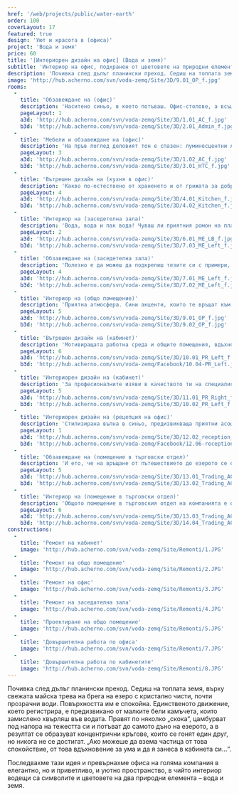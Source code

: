 ```yaml
---
href: '/web/projects/public/water-earth' 
order: 100
coverLayout: 17
featured: true
design: 'Уют и красота в (офиса)'
project: 'Вода и земя'
price: 60
title: '[Интериорен дизайн на офис] (Вода и земя)'
subtitle: 'Интериор на офис, подхранен от цветовете на природни елементи'
description: 'Почивка след дълъг планински преход. Седиш на топлата земя, върху свежата майска трева на брега на езеро с кристално чисти, почти прозрачни води. Повърхността им е спокойна. Единственото движение, което регистрира, е предизвикано от малките бели камъчета, които замислено хвърляш във водата...'
image: 'http://hub.acherno.com/svn/voda-zemq/Site/3D/9.01_OP_f.jpg'
rooms:
  -
    title: 'Обзавеждане на (офис)'
    description: 'Наситено синьо, в което потъваш. Офис-столове, а всъщност нещо повече – твоето работно място. Вълни, завладели теб и стъклените врати на отделните части от офиса. Прости форми, натурални цветове и акценти в синьо. Също като в природата, макар и далече от нея.'
    pageLayout: 1
    a3d: 'http://hub.acherno.com/svn/voda-zemq/Site/3D/1.01_AC_f.jpg'
    b3d: 'http://hub.acherno.com/svn/voda-zemq/Site/3D/2.01_Admin_f.jpg'
  -
    title: 'Мебели и обзавеждане на (офис)'
    description: 'На пръв поглед деловият тон е спазен: луминесцентни лампи, бели стени, изкуствени обеми в графитено сиво и практични мебели за съхранение на документи. Спецификата на този офис обаче черпи енергия от естествената ни връзка с природата.'
    pageLayout: 3
    a3d: 'http://hub.acherno.com/svn/voda-zemq/Site/3D/1.02_AC_f.jpg'
    b3d: 'http://hub.acherno.com/svn/voda-zemq/Site/3D/3.01_HTC_f.jpg'
  -
    title: 'Вътрешен дизайн на (кухня в офис)'
    description: 'Какво по-естествено от храненето и от грижата за доброто състояние на тялото ти като цяло? Кажи „добро утро“ на колегите си сутринта, седнете на белите столове и изпийте кафето си заедно. Награди се за добрата работа с топъл обяд и му се наслади. Дай си няколко минути за избистряне на мозъка, хапни една ябълка в пространството за почивка. '
    pageLayout: 4
    a3d: 'http://hub.acherno.com/svn/voda-zemq/Site/3D/4.01_Kitchen_f.jpg'
    b3d: 'http://hub.acherno.com/svn/voda-zemq/Site/3D/4.02_Kitchen_f.jpg'
  -
    title: 'Интериор на (заседетелна зала)'
    description: 'Вода, вода и пак вода! Чуваш ли приятния ромон на планинския извор, виждаш ли тюркоазения цвят на океанските води, усещаш ли докосването на пяната на гребена на вълната? Водата има много форми. Всяка от тях е проявление на живота. В една от заседателните зали съживихме стените, като редом до доказателствата за компетентност и професионализъм – сертификати и грамоти, поставихме големи изображения на вода в природата. Така по време на събранията с колеги, на сутрешните оперативки, на срещите с партньори и клиенти, насядали на сините столове около елипсовидната маса, можеш да черпиш сили от природата.'
    pageLayout: 2
    a3d: 'http://hub.acherno.com/svn/voda-zemq/Site/3D/6.01_ME_LB_f.jpg'
    b3d: 'http://hub.acherno.com/svn/voda-zemq/Site/3D/7.03_ME_Left_f.jpg'
  -
    title: 'Обзавеждане на (заседетелна зала)'
    description: 'Полезно е да можеш да подкрепиш тезите си с примери, да онагледиш резултатите от усърдната работа. Използвай възможностите, които технологията предоставя. Покажи на събеседниците си точно какво имаш предвид. Въздействието на посланието ти е по-силно, когато си служиш с визуални, а не само с вербални средства. Добрата работа е въпрос на цялостно представяне. Усилието е като да плуваш срещу течението – изтощава те, но понякога именно така разбираш, че си на прав път.'
    pageLayout: 4
    a3d: 'http://hub.acherno.com/svn/voda-zemq/Site/3D/7.01_ME_Left_f.jpg'
    b3d: 'http://hub.acherno.com/svn/voda-zemq/Site/3D/7.02_ME_Left_f.jpg'
  -
    title: 'Интериор на (общо помещение)'
    description: 'Приятна атмосфера. Сини акценти, които те връщат към пейзажа на брега на езерото. Помещение, в което споделяш с хората около себе си не само професионалния си опит, но и всяка глътка въздух, всяка емоция, всяка усмивка, всяка шега, всеки постигнат резултат.'
    pageLayout: 5
    a3d: 'http://hub.acherno.com/svn/voda-zemq/Site/3D/9.01_OP_f.jpg'
    b3d: 'http://hub.acherno.com/svn/voda-zemq/Site/3D/9.02_OP_f.jpg'
  -
    title: 'Вътрешен дизайн на (кабинет)'
    description: 'Мотивиращата работна среда и общите помещения, вдъхновени от лайтмотива на водна тема, намират продължение в няколко пространства с водеща тема „земя“. Това е кабинетът на специалиста по връзки с обществеността. '
    pageLayout: 6
    a3d: 'http://hub.acherno.com/svn/voda-zemq/Site/3D/10.01_PR_Left_f.jpg'
    b3d: 'http://hub.acherno.com/svn/voda-zemq/Facebook/10.04-PR_Left.jpg'
  -
    title: 'Интериорен дизайн на (кабинет)'
    description: 'За професионалните изяви в качеството ти на специалист често от значение е възможността за уединение, възможността да разровиш съзнанието си и да извадиш най-доброто наяве. За тази цел кабинетът е обзаведен в неутрални цветове в земни тонове.'
    pageLayout: 5
    a3d: 'http://hub.acherno.com/svn/voda-zemq/Site/3D/11.01_PR_Right_f.jpg'
    b3d: 'http://hub.acherno.com/svn/voda-zemq/Site/3D/10.02_PR_Left_f.jpg'
  -
    title: 'Интериорен дизайн на (рецепция на офис)'
    description: 'Стилизирана вълна в синьо, предизвикваща приятни асоциации. Среда в бяло и синьо. Рецепцията е лицето на офиса и първият етап, на който ти и екипът ти печелите доверието на партньорите и клиентите си в работното пространство. Те могат да изчакат в просторното помещение, да поседнат на някой от удобните дивани тук.'
    pageLayout: 1
    a3d: 'http://hub.acherno.com/svn/voda-zemq/Site/3D/12.02_reception_f.jpg'
    b3d: 'http://hub.acherno.com/svn/voda-zemq/Facebook/12.06-reception.jpg'
  -
    title: 'Обзавеждане на (помещение в търговски отдел)'
    description: 'И ето, че на връщане от пътешествието до езерото се озоваваш в гора. Светлина, която се процежда през клоните на величествените дървета – мека и щадяща очите. Дали отново си там? '
    pageLayout: 5
    a3d: 'http://hub.acherno.com/svn/voda-zemq/Site/3D/13.01_Trading_AC_EXP_f.jpg'
    b3d: 'http://hub.acherno.com/svn/voda-zemq/Site/3D/13.02_Trading_AC_EXP_f.jpg'
  -
    title: 'Интериор на (помещение в търговски отдел)'
    description: 'Общото помещение в търговския отдел на компанията е обширно и изпълнено с живот. Атмосферата, която създадохме, е приятна и уютна. Топли дървесни нюанси. Заоблени форми. Спокойствие. '
    pageLayout: 6
    a3d: 'http://hub.acherno.com/svn/voda-zemq/Site/3D/13.03_Trading_AC_EXP_f.jpg'
    b3d: 'http://hub.acherno.com/svn/voda-zemq/Site/3D/14.04_Trading_AC_EXP_f.jpg'
constructions:
  - 
    title: 'Ремонт на кабинет'
    image: 'http://hub.acherno.com/svn/voda-zemq/Site/Remonti/1.JPG'
  - 
    title: 'Ремонт на общо помещение'
    image: 'http://hub.acherno.com/svn/voda-zemq/Site/Remonti/2.JPG'
  - 
    title: 'Ремонт на офис'
    image: 'http://hub.acherno.com/svn/voda-zemq/Site/Remonti/3.JPG'
  - 
    title: 'Ремонт на заседателна зала'
    image: 'http://hub.acherno.com/svn/voda-zemq/Site/Remonti/4.JPG'
  - 
    title: 'Проектиране на общо помещение'
    image: 'http://hub.acherno.com/svn/voda-zemq/Site/Remonti/5.JPG'
  - 
    title: 'Довършителна работа по офиса'
    image: 'http://hub.acherno.com/svn/voda-zemq/Site/Remonti/7.JPG'
  - 
    title: 'Довършителна работа по кабинетите'
    image: 'http://hub.acherno.com/svn/voda-zemq/Site/Remonti/8.JPG'
---
```

Почивка след дълъг планински преход. Седиш на топлата земя, върху свежата майска трева на брега на езеро с кристално чисти, почти прозрачни води. Повърхността им е спокойна. Единственото движение, което регистрира, е предизвикано от малките бели камъчета, които замислено хвърляш във водата. Правят по няколко „скока“, цамбурват под напора на тежестта си и потъват до самото дъно на езерото, а в резултат се образуват концентрични кръгове, които се гонят един друг, но никога не се достигат. „Ако можеше да взема частица от това спокойствие, от това вдъхновение за ума и да я занеса в кабинета си…“.

Последвахме тази идея и превърнахме офиса на голяма компания в елегантно, но и приветливо, и уютно пространство, в чийто интериор водещи са символите и цветовете на два природни елемента – вода и земя.
